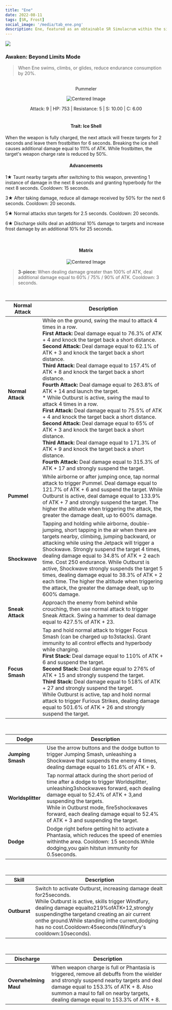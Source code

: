 ```yaml
---
title: "Ene"
date: 2022-08-11
tags: [SR, Frost]
social_image: '/media/tab_ene.png'
description: Ene, featured as an obtainable SR Simulacrum within the simulacrum system, associated with the weapon Pummeler.
---
```

![](https://i.postimg.cc/Qt7yG8zb/Simulacrum-Ene-Prototype.webp)

### Awaken: Beyond Limits Mode
> When Ene swims, climbs, or glides, reduce endurance consumption by 20%.

</br>

<center>Pummeler</center>
<p align="center">
<img src="https://i.postimg.cc/cHvnk6rD/Icon-Weapon-Pummeler.webp" alt="Centered Image">
</p>
<center>
Attack: 9 | HP: 753 | Resistance: 5 | S: 10.00 | C: 6.00
</center>

</br>

<h4 style="text-align: center;"> Trait: Ice Shell </h4>

When the weapon is fully charged, the next attack will freeze targets for 2 seconds and leave them frostbitten for 6 seconds. Breaking the ice shell causes additional damage equal to 111% of ATK. While frostbitten, the target's weapon charge rate is reduced by 50%.

<h4 style="text-align: center;"> Advancements </h4>



1★ Taunt nearby targets after switching to this weapon, preventing 1 instance of damage in the next 8 seconds and granting hyperbody for the next 8 seconds. Cooldown: 15 seconds.


3★ After taking damage, reduce all damage received by 50% for the next 6 seconds. Cooldown: 20 seconds.


5★ Normal attacks stun targets for 2.5 seconds. Cooldown: 20 seconds.

6★ Discharge skills deal an additional 10% damage to targets and increase frost damage by an additional 10% for 25 seconds.

</br>

<h4 style="text-align: center;"> Matrix </h4>

<p align="center">
<img src="https://i.postimg.cc/YCFmHQVR/Ene-m.png" alt="Centered Image">
</p>

> **3-piece:** When dealing damage greater than 100% of ATK, deal additional damage equal to 60% / 75% / 90% of ATK. Cooldown: 3 seconds.

</br>




| Normal Attack | Description |
| --- | --- |
| **Normal Attack** | While on the ground, swing the maul to attack 4 times in a row. </br> **First Attack:** Deal damage equal to 76.3% of ATK + 4 and knock the target back a short distance. </br> **Second Attack:** Deal damage equal to 62.1% of ATK + 3 and knock the target back a short distance. </br> **Third Attack:** Deal damage equal to 157.4% of ATK + 8 and knock the target back a short distance. </br> **Fourth Attack:** Deal damage equal to 263.8% of ATK + 14 and launch the target. </br> * While Outburst is active, swing the maul to attack 4 times in a row. </br> **First Attack:** Deal damage equal to 75.5% of ATK + 4 and knock the target back a short distance. </br> **Second Attack:** Deal damage equal to 65% of ATK + 3 and knock the target back a short distance. </br> **Third Attack:** Deal damage equal to 171.3% of ATK + 9 and knock the target back a short distance. </br> **Fourth Attack:** Deal damage equal to 315.3% of ATK + 17 and strongly suspend the target.
| **Pummel** | While airborne or after jumping once, tap normal attack to trigger Pummel. Deal damage equal to 121.7% of ATK + 6 and suspend the target. While Outburst is active, deal damage equal to 133.9% of ATK + 7 and strongly suspend the target. The higher the altitude when triggering the attack, the greater the damage dealt, up to 600% damage.
| **Shockwave** | Tapping and holding while airborne, double-jumping, short tapping in the air when there are targets nearby, climbing, jumping backward, or attacking while using the Jetpack will trigger a Shockwave. Strongly suspend the target 4 times, dealing damage equal to 34.8% of ATK + 2 each time. Cost 250 endurance. While Outburst is active, Shockwave strongly suspends the target 5 times, dealing damage equal to 38.3% of ATK + 2 each time. The higher the altitude when triggering the attack, the greater the damage dealt, up to 600% damage.
| **Sneak Attack** | Approach the enemy from behind while crouching, then use normal attack to trigger Sneak Attack. Swing a hammer to deal damage equal to 427.5% of ATK + 23.
| **Focus Smash** | Tap and hold normal attack to trigger Focus Smash (can be charged up to3stacks). Grant immunity to all control effects and hyperbody while charging.</br>**First Stack:** Deal damage equal to 110% of ATK + 6 and suspend the target.</br>**Second Stack:** Deal damage equal to 276% of ATK + 15 and strongly suspend the target.</br>**Third Stack:** Deal damage equal to 518% of ATK + 27 and strongly suspend the target.</br>While Outburst is active, tap and hold normal attack to trigger Furious Strikes, dealing damage equal to 501.6% of ATK + 26 and strongly suspend the target.

</br>

| Dodge | Description |
| --- | --- |
| **Jumping Smash** | Use the arrow buttons and the dodge button to trigger Jumping Smash, unleashing a Shockwave that suspends the enemy 4 times, dealing damage equal to 161.6% of ATK + 9.
| **Worldsplitter** | Tap normal attack during the short period of time after a dodge to trigger Worldsplitter, unleashing3shockwaves forward, each dealing damage equal to 52.4% of ATK + 3,and suspending the targets.</br>While in Outburst mode, fire5shockwaves forward, each dealing damage equal to 52.4% of ATK + 3 and suspending the target.
| **Dodge** | Dodge right before getting hit to activate a Phantasia, which reduces the speed of enemies withinthe area. Cooldown: 15 seconds.While dodging,you gain hitstun immunity for 0.5seconds.

</br>

| Skill | Description |
| --- | --- |
| **Outburst** | Switch to activate Outburst, increasing damage dealt for25seconds.</br>While Outburst is active, skills trigger Windfury, dealing damage equalto219%ofATK+12,strongly suspendingthe targetand creating an air current onthe ground.While standing inthe current,dodging has no cost.Cooldown:45seconds(Windfury's cooldown:10seconds).

</br>

| Discharge | Description |
| --- | --- |
| **Overwhelming Maul** | When weapon charge is full or Phantasia is triggered, remove all debuffs from the wielder and strongly suspend nearby targets and deal damage equal to 153.3% of ATK + 8. Also summon a maul to fall on nearby targets, dealing damage equal to 153.3% of ATK + 8.
